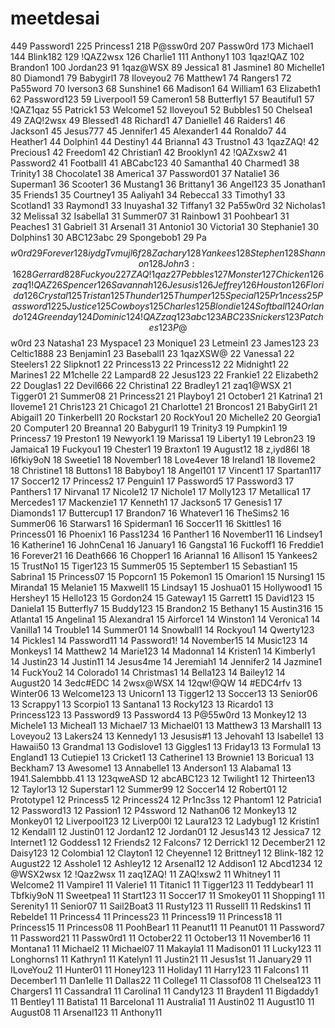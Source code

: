 meetdesai
=========
449 Password1
225 Princess1
218 P@ssw0rd
207 Passw0rd
173 Michael1
144 Blink182
129 !QAZ2wsx
126 Charlie1
111 Anthony1
103 1qaz!QAZ
102 Brandon1
100 Jordan23
91 1qaz@WSX
89 Jessica1
81 Jasmine1
80 Michelle1
80 Diamond1
79 Babygirl1
78 Iloveyou2
76 Matthew1
74 Rangers1
72 Pa55word
70 Iverson3
68 Sunshine1
66 Madison1
64 William1
63 Elizabeth1
62 Password123
59 Liverpool1
59 Cameron1
58 Butterfly1
57 Beautiful1
57 !QAZ1qaz
55 Patrick1
53 Welcome1
52 Iloveyou1
52 Bubbles1
50 Chelsea1
49 ZAQ!2wsx
49 Blessed1
48 Richard1
47 Danielle1
46 Raiders1
46 Jackson1
45 Jesus777
45 Jennifer1
45 Alexander1
44 Ronaldo7
44 Heather1
44 Dolphin1
44 Destiny1
44 Brianna1
43 Trustno1
43 1qazZAQ!
42 Precious1
42 Freedom1
42 Christian1
42 Brooklyn1
42 !QAZxsw2
41 Password2
41 Football1
41 ABCabc123
40 Samantha1
40 Charmed1
38 Trinity1
38 Chocolate1
38 America1
37 Password01
37 Natalie1
36 Superman1
36 Scooter1
36 Mustang1
36 Brittany1
36 Angel123
35 Jonathan1
35 Friends1
35 Courtney1
35 Aaliyah1
34 Rebecca1
33 Timothy1
33 Scotland1
33 Raymond1
33 Inuyasha1
32 Tiffany1
32 Pa55w0rd
32 Nicholas1
32 Melissa1
32 Isabella1
31 Summer07
31 Rainbow1
31 Poohbear1
31 Peaches1
31 Gabriel1
31 Arsenal1
31 Antonio1
30 Victoria1
30 Stephanie1
30 Dolphins1
30 ABC123abc
29 Spongebob1
29 Pa$$w0rd
29 Forever1
28 iydgTvmujl6f
28 Zachary1
28 Yankees1
28 Stephen1
28 Shannon1
28 John3:16
28 Gerrard8
28 Fuckyou2
27 ZAQ!1qaz
27 Pebbles1
27 Monster1
27 Chicken1
26 zaq1!QAZ
26 Spencer1
26 Savannah1
26 Jesusis1
26 Jeffrey1
26 Houston1
26 Florida1
26 Crystal1
25 Tristan1
25 Thunder1
25 Thumper1
25 Special1
25 Pr1ncess
25 Password12
25 Justice1
25 Cowboys1
25 Charles1
25 Blondie1
24 Softball1
24 Orlando1
24 Greenday1
24 Dominic1
24 !QAZzaq1
23 abc123ABC
23 Snickers1
23 Patches1
23 P@$$w0rd
23 Natasha1
23 Myspace1
23 Monique1
23 Letmein1
23 James123
23 Celtic1888
23 Benjamin1
23 Baseball1
23 1qazXSW@
22 Vanessa1
22 Steelers1
22 Slipknot1
22 Princess13
22 Princess12
22 Midnight1
22 Marines1
22 M1chelle
22 Lampard8
22 Jesus123
22 Frankie1
22 Elizabeth2
22 Douglas1
22 Devil666
22 Christina1
22 Bradley1
21 zaq1@WSX
21 Tigger01
21 Summer08
21 Princess21
21 Playboy1
21 October1
21 Katrina1
21 Iloveme1
21 Chris123
21 Chicago1
21 Charlotte1
21 Broncos1
21 BabyGirl1
21 Abigail1
20 Tinkerbell1
20 Rockstar1
20 RockYou1
20 Michelle2
20 Georgia1
20 Computer1
20 Breanna1
20 Babygurl1
19 Trinity3
19 Pumpkin1
19 Princess7
19 Preston1
19 Newyork1
19 Marissa1
19 Liberty1
19 Lebron23
19 Jamaica1
19 Fuckyou1
19 Chester1
19 Braxton1
19 August12
18 z,iyd86I
18 l6fkiy9oN
18 Sweetie1
18 November1
18 Love4ever
18 Ireland1
18 Iloveme2
18 Christine1
18 Buttons1
18 Babyboy1
18 Angel101
17 Vincent1
17 Spartan117
17 Soccer12
17 Princess2
17 Penguin1
17 Password5
17 Password3
17 Panthers1
17 Nirvana1
17 Nicole12
17 Nichole1
17 Molly123
17 Metallica1
17 Mercedes1
17 Mackenzie1
17 Kenneth1
17 Jackson5
17 Genesis1
17 Diamonds1
17 Buttercup1
17 Brandon7
16 Whatever1
16 TheSims2
16 Summer06
16 Starwars1
16 Spiderman1
16 Soccer11
16 Skittles1
16 Princess01
16 Phoenix1
16 Pass1234
16 Panther1
16 November11
16 Lindsey1
16 Katherine1
16 JohnCena1
16 January1
16 Gangsta1
16 Fuckoff1
16 Freddie1
16 Forever21
16 Death666
16 Chopper1
16 Arianna1
16 Allison1
15 Yankees2
15 TrustNo1
15 Tiger123
15 Summer05
15 September1
15 Sebastian1
15 Sabrina1
15 Princess07
15 Popcorn1
15 Pokemon1
15 Omarion1
15 Nursing1
15 Miranda1
15 Melanie1
15 Maxwell1
15 Lindsay1
15 Joshua01
15 Hollywood1
15 Hershey1
15 Hello123
15 Gordon24
15 Gateway1
15 Garrett1
15 David123
15 Daniela1
15 Butterfly7
15 Buddy123
15 Brandon2
15 Bethany1
15 Austin316
15 Atlanta1
15 Angelina1
15 Alexandra1
15 Airforce1
14 Winston1
14 Veronica1
14 Vanilla1
14 Trouble1
14 Summer01
14 Snowball1
14 Rockyou1
14 Qwerty123
14 Pickles1
14 Password11
14 Password1!
14 November15
14 Music123
14 Monkeys1
14 Matthew2
14 Marie123
14 Madonna1
14 Kristen1
14 Kimberly1
14 Justin23
14 Justin11
14 Jesus4me
14 Jeremiah1
14 Jennifer2
14 Jazmine1
14 FuckYou2
14 Colorado1
14 Christmas1
14 Bella123
14 Bailey12
14 August20
14 3edc#EDC
14 2wsx@WSX
14 12qw!@QW
14 #EDC4rfv
13 Winter06
13 Welcome123
13 Unicorn1
13 Tigger12
13 Soccer13
13 Senior06
13 Scrappy1
13 Scorpio1
13 Santana1
13 Rocky123
13 Ricardo1
13 Princess123
13 Password9
13 Password4
13 P@55w0rd
13 Monkey12
13 Michele1
13 Micheal1
13 Michael7
13 Michael01
13 Matthew3
13 Marshall1
13 Loveyou2
13 Lakers24
13 Kennedy1
13 Jesusis#1
13 Jehovah1
13 Isabelle1
13 Hawaii50
13 Grandma1
13 Godislove1
13 Giggles1
13 Friday13
13 Formula1
13 England1
13 Cutiepie1
13 Cricket1
13 Catherine1
13 Brownie1
13 Boricua1
13 Beckham7
13 Awesome1
13 Annabelle1
13 Anderson1
13 Alabama1
13 1941.Salembbb.41
13 123qweASD
12 abcABC123
12 Twilight1
12 Thirteen13
12 Taylor13
12 Superstar1
12 Summer99
12 Soccer14
12 Robert01
12 Prototype1
12 Princess5
12 Princess24
12 Pr1nc3ss
12 Phantom1
12 Patricia1
12 Password13
12 Passion1
12 P4ssword
12 Nathan06
12 Monkey13
12 Monkey01
12 Liverpool123
12 Liverp00l
12 Laura123
12 Ladybug1
12 Kristin1
12 Kendall1
12 Justin01
12 Jordan12
12 Jordan01
12 Jesus143
12 Jessica7
12 Internet1
12 Goddess1
12 Friends2
12 Falcons7
12 Derrick1
12 December21
12 Daisy123
12 Colombia1
12 Clayton1
12 Cheyenne1
12 Brittney1
12 Blink-182
12 August22
12 Asshole1
12 Ashley12
12 Arsenal12
12 Addison1
12 Abcd1234
12 @WSX2wsx
12 !Qaz2wsx
11 zaq1ZAQ!
11 ZAQ!xsw2
11 Whitney1
11 Welcome2
11 Vampire1
11 Valerie1
11 Titanic1
11 Tigger123
11 Teddybear1
11 Tbfkiy9oN
11 Sweetpea1
11 Start123
11 Soccer17
11 Smokey01
11 Shopping1
11 Serenity1
11 Senior07
11 Sail2Boat3
11 Rusty123
11 Russell1
11 Redskins1
11 Rebelde1
11 Princess4
11 Princess23
11 Princess19
11 Princess18
11 Princess15
11 Princess08
11 PoohBear1
11 Peanut11
11 Peanut01
11 Password7
11 Password21
11 Passw0rd1
11 October22
11 October13
11 November16
11 Montana1
11 Michael2
11 Michael07
11 Makayla1
11 Madison01
11 Lucky123
11 Longhorns1
11 Kathryn1
11 Katelyn1
11 Justin21
11 Jesus1st
11 January29
11 ILoveYou2
11 Hunter01
11 Honey123
11 Holiday1
11 Harry123
11 Falcons1
11 December1
11 Dan1elle
11 Dallas22
11 College1
11 Classof08
11 Chelsea123
11 Chargers1
11 Cassandra1
11 Carolina1
11 Candy123
11 Brayden1
11 Bigdaddy1
11 Bentley1
11 Batista1
11 Barcelona1
11 Australia1
11 Austin02
11 August10
11 August08
11 Arsenal123
11 Anthony11
